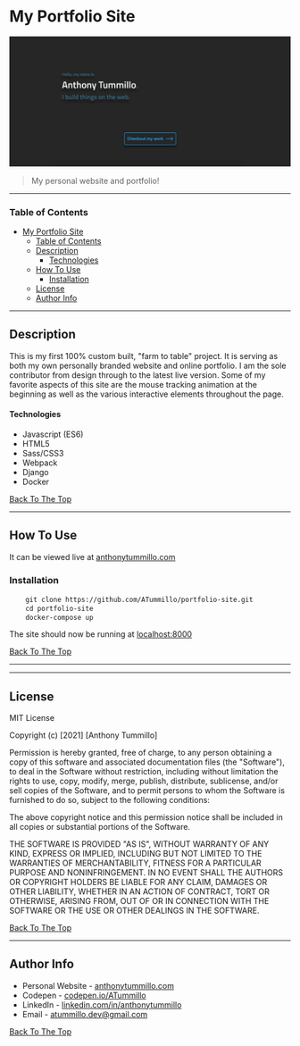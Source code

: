 # My Portfolio Site

![Image](./src/assets/img/portfolio-site_README.png)

> My personal website and portfolio!

---
### Table of Contents

- [My Portfolio Site](#my-portfolio-site)
    - [Table of Contents](#table-of-contents)
  - [Description](#description)
      - [Technologies](#technologies)
  - [How To Use](#how-to-use)
    - [Installation](#installation)
  - [License](#license)
  - [Author Info](#author-info)

---

## Description

This is my first 100% custom built, "farm to table" project. It is serving as both my own personally branded website and online portfolio. I am the sole contributor from design through to the latest live version. Some of my favorite aspects of this site are the mouse tracking animation at the beginning as well as the various interactive elements throughout the page. 

#### Technologies

- Javascript (ES6)
- HTML5
- Sass/CSS3
- Webpack
- Django
- Docker

[Back To The Top](#my-portfolio-site)

---

## How To Use

It can be viewed live at [anthonytummillo.com](https://anthonytummillo.com)

### Installation

```unix
    git clone https://github.com/ATummillo/portfolio-site.git
    cd portfolio-site
    docker-compose up
```
The site should now be running at [localhost:8000](http://localhost:8000)

[Back To The Top](#my-portfolio-site)

---

---

## License

MIT License

Copyright (c) [2021] [Anthony Tummillo]

Permission is hereby granted, free of charge, to any person obtaining a copy
of this software and associated documentation files (the "Software"), to deal
in the Software without restriction, including without limitation the rights
to use, copy, modify, merge, publish, distribute, sublicense, and/or sell
copies of the Software, and to permit persons to whom the Software is
furnished to do so, subject to the following conditions:

The above copyright notice and this permission notice shall be included in all
copies or substantial portions of the Software.

THE SOFTWARE IS PROVIDED "AS IS", WITHOUT WARRANTY OF ANY KIND, EXPRESS OR
IMPLIED, INCLUDING BUT NOT LIMITED TO THE WARRANTIES OF MERCHANTABILITY,
FITNESS FOR A PARTICULAR PURPOSE AND NONINFRINGEMENT. IN NO EVENT SHALL THE
AUTHORS OR COPYRIGHT HOLDERS BE LIABLE FOR ANY CLAIM, DAMAGES OR OTHER
LIABILITY, WHETHER IN AN ACTION OF CONTRACT, TORT OR OTHERWISE, ARISING FROM,
OUT OF OR IN CONNECTION WITH THE SOFTWARE OR THE USE OR OTHER DEALINGS IN THE
SOFTWARE.

[Back To The Top](#my-portfolio-site)

---

## Author Info

- Personal Website - [anthonytummillo.com](https://anthonytummillo.com)
- Codepen - [codepen.io/ATummillo](https://codepen.io/ATummillo/)
- LinkedIn - [linkedin.com/in/anthonytummillo](https://www.linkedin.com/in/anthonytummillo/)
- Email - atummillo.dev@gmail.com

[Back To The Top](#my-portfolio-site)
